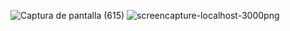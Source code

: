 ![Captura de pantalla (615)](https://github.com/digitalers/front-digibank/assets/93291642/1d403d09-b75d-4924-9d48-05c617a0b637)
![screencapture-localhost-3000png](https://github.com/digitalers/front-digibank/assets/93291642/beaaab0d-12ef-44b7-b40e-b3f9172ab358)
